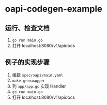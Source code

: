 # oapi-codegen-example

## 运行、检查文档

1. `go run main.go`
2. 打开 localhost:8080/v1/apidocs

## 例子的实现步骤

1. 编辑 `spec/oapi/main.yaml`
2. `make genswagger`
3. 到 `app/app.go` 实现 Handler
4. `go run main.go`
5. 打开 localhost:8080/v1/apidocs
